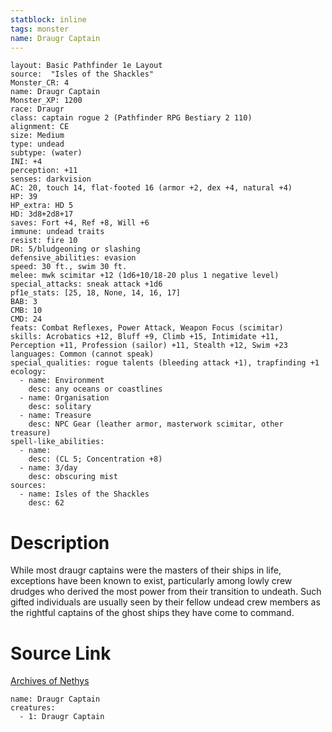 ```yaml
---
statblock: inline
tags: monster
name: Draugr Captain
---
```

```statblock
layout: Basic Pathfinder 1e Layout
source:  "Isles of the Shackles"
Monster_CR: 4
name: Draugr Captain
Monster_XP: 1200
race: Draugr
class: captain rogue 2 (Pathfinder RPG Bestiary 2 110)
alignment: CE
size: Medium
type: undead
subtype: (water)
INI: +4
perception: +11
senses: darkvision
AC: 20, touch 14, flat-footed 16 (armor +2, dex +4, natural +4)
HP: 39
HP_extra: HD 5
HD: 3d8+2d8+17
saves: Fort +4, Ref +8, Will +6
immune: undead traits
resist: fire 10
DR: 5/bludgeoning or slashing
defensive_abilities: evasion
speed: 30 ft., swim 30 ft.
melee: mwk scimitar +12 (1d6+10/18-20 plus 1 negative level)
special_attacks: sneak attack +1d6
pf1e_stats: [25, 18, None, 14, 16, 17]
BAB: 3
CMB: 10
CMD: 24
feats: Combat Reflexes, Power Attack, Weapon Focus (scimitar)
skills: Acrobatics +12, Bluff +9, Climb +15, Intimidate +11, Perception +11, Profession (sailor) +11, Stealth +12, Swim +23
languages: Common (cannot speak)
special_qualities: rogue talents (bleeding attack +1), trapfinding +1
ecology:
  - name: Environment
    desc: any oceans or coastlines
  - name: Organisation
    desc: solitary
  - name: Treasure
    desc: NPC Gear (leather armor, masterwork scimitar, other treasure)
spell-like_abilities:
  - name:
    desc: (CL 5; Concentration +8)
  - name: 3/day
    desc: obscuring mist
sources:
  - name: Isles of the Shackles
    desc: 62
```
# Description
While most draugr captains were the masters of their ships in life, exceptions have been known to exist, particularly among lowly crew drudges who derived the most power from their transition to undeath. Such gifted individuals are usually seen by their fellow undead crew members as the rightful captains of the ghost ships they have come to command.
# Source Link
[Archives of Nethys](https://aonprd.com/MonsterDisplay.aspx?ItemName=Draugr%20Captain)
```encounter-table
name: Draugr Captain
creatures:
  - 1: Draugr Captain
```

